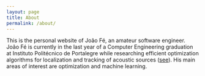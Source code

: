 ```yaml
---
layout: page
title: About
permalink: /about/
---
```


This is the personal website of João Fé, an amateur software engineer. João Fé is currently in the last year of a Computer Engineering graduation at Instituto Politécnico de Portalegre while researching efficient optimization algorithms for localization and tracking of acoustic sources ([see](https://orcid.org/0000-0001-8584-4330)). His main areas of interest are optimization and machine learning.
